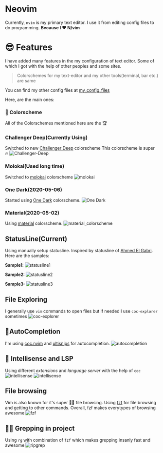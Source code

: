 # Neovim

Currently, `nvim` is my primary text editor. I use it from editing config files
to do programming.
**Because I ♥️  N/vim**


# 😎 Features

I have added many features in the my configuration of text editor. Some of which
I got with the help of other peoples and some sites.

> Colorschemes for my text-editor and my other tools(terminal, bar etc.) are same

You can find my other config files at [my_config_files](https://github.com/coolabhays/my-config-files)

Here, are the main ones:


### 🎨 Colorscheme

All of the Colorschemes mentioned here are the 🏆

### Challenger Deep(Currently Using)
Switched to new [Challenger Deep](https://github.com/challenger-deep-theme/vim) colorscheme
This colorscheme is super 🔥
![Challenger-Deep](sshots/challenger_deep.png)

### Molokai(Used long time)
Switched to [molokai](https://github.com/tomasr/molokai) colorscheme
![molokai](sshots/molokai_scheme.png)

### One Dark(2020-05-06)
Started using [One Dark](https://github.com/joshdick/onedark.vim) colorscheme.
![One Dark](sshots/onedark.png)

### Material(2020-05-02)

Using [material](https://github.com/kaicataldo/material.vim) colorscheme.
![material_colorscheme](sshots/material_scheme.png)


## StatusLine(Current)

Using manually setup statusline. Inspired by statusline of [Ahmed El Gabri](https://gabri.me/blog/diy-vim-statusline). Here are the samples:

**Sample1**:
![statusline1](sshots/cur_statusline1.png)

**Sample2:**
![statusline2](sshots/cur_statusline2.png)

**Sample3:**
![statusline3](sshots/cur_statusline3.png)


## File Exploring

I generally use `vim` commands to open files but if needed I use `coc-explorer` sometimes
![coc-explorer](sshots/coc-explorer.png)


## 👾AutoCompletion

I'm using [coc.nvim](https://github.com/neoclide/coc.nvim) and
[ultisnips](https://github.com/sirver/UltiSnips) for autocompletion.
![autocompletion](sshots/autocompletion.png)


## 👾 Intellisense and LSP

Using different _extensions_ and _language server_ with the help of `coc`
![intellisense](sshots/intellisense1.png)
![intellisense](sshots/intellisense2.png)


## File browsing

Vim is also known for it's super 🏃‍♂️  file browsing.
Using [fzf](https://github.com/junegunn/fzf.vim) for file browsing and getting to other commands.
Overall, fzf makes everytypes of browsing awesome
![fzf](sshots/fzf_files.png)


## 🦸‍♂️ Grepping in project

Using `rg` with combination of `fzf` which makes grepping insanly fast and awesome
![ripgrep](sshots/ripgrep.png)
